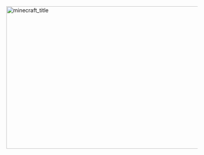 
<img width="2048" height="375" alt="minecraft_title" src="https://github.com/user-attachments/assets/dfbd6ade-2d9e-46ee-a271-0d68424a771f" />
